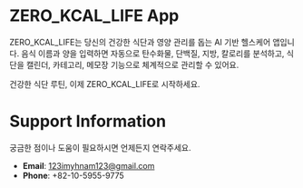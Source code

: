 # ZERO_KCAL_LIFE App

ZERO_KCAL_LIFE는 당신의 건강한 식단과 영양 관리를 돕는 AI 기반 헬스케어 앱입니다.
음식 이름과 양을 입력하면 자동으로 탄수화물, 단백질, 지방, 칼로리를 분석하고,
식단을 캘린더, 카테고리, 메모장 기능으로 체계적으로 관리할 수 있어요.

건강한 식단 루틴, 이제 ZERO_KCAL_LIFE로 시작하세요.

# Support Information
궁금한 점이나 도움이 필요하시면 언제든지 연락주세요.

- **Email**: [123imyhnam123@gmail.com](mailto:123imyhnam123@gmail.com)
- **Phone**: +82-10-5955-9775
